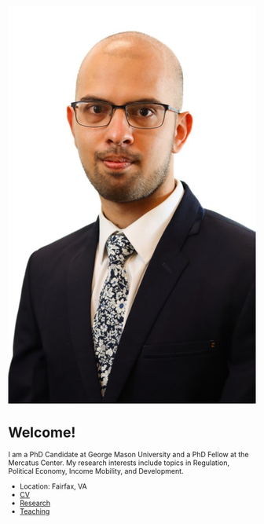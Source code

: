 
![My Photo](files/headshot.jpeg)
# Welcome!

I am a PhD Candidate at George Mason University and a PhD Fellow at the Mercatus Center. My research interests include topics in Regulation, Political Economy, Income Mobility, and Development. 


- Location: Fairfax, VA
- [CV](cv)  <!-- links to the cv.md page -->
- [Research](research)
- [Teaching](teaching)


